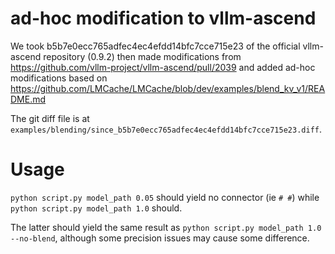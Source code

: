 # ad-hoc modification to vllm-ascend

We took b5b7e0ecc765adfec4ec4efdd14bfc7cce715e23 of the official vllm-ascend repository (0.9.2) then made modifications from https://github.com/vllm-project/vllm-ascend/pull/2039 and added ad-hoc modifications based on https://github.com/LMCache/LMCache/blob/dev/examples/blend_kv_v1/README.md

The git diff file is at `examples/blending/since_b5b7e0ecc765adfec4ec4efdd14bfc7cce715e23.diff`.

# Usage

`python script.py model_path 0.05` should yield no connector (ie `# #`) while `python script.py model_path 1.0` should.

The latter should yield the same result as `python script.py model_path 1.0 --no-blend`, although some precision issues may cause some difference.